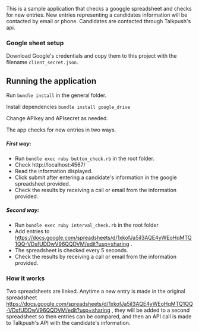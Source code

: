 

This is a sample application that checks a googgle spreadsheet and checks for new entries. New entries representing a candidates information will be contacted by email or phone. Candidates are contacted through Talkpush's api. 

### Google sheet setup

Download Google's credentials and copy them to this project with the filename `client_secret.json`.


## Running the application

Run `bundle install` in the general folder.

Install dependencies
`bundle install google_drive`

Change APIkey and APIsecret as needed.

The app checks for new entries in two ways.

##### First way:

* Run `bundle exec ruby button_check.rb` in the root folder.
* Check http://localhost:4567/ 
* Read the information displayed.
* Click submit after entering a candidate's information in the google spreadsheet provided.
* Check the results by receiving a call or email from the information provided.

##### Second way:

* Run `bundle exec ruby interval_check.rb` in the root folder
* Add entries to https://docs.google.com/spreadsheets/d/1xkofJa5iI3AQE4yWEoHqMTQ1QQ-VDsfUDDwV96QQDVM/edit?usp=sharing .
* The spreadsheet is checked every 5 seconds.
* Check the results by receiving a call or email from the information provided.


### How it works

Two spreadsheets are linked. Anytime a new entry is made in the original spreadsheet https://docs.google.com/spreadsheets/d/1xkofJa5iI3AQE4yWEoHqMTQ1QQ-VDsfUDDwV96QQDVM/edit?usp=sharing , they will be added to a second spreadsheet so then entries can be compared, and then an API call is made to Talkpush's API with the candidate's information.
